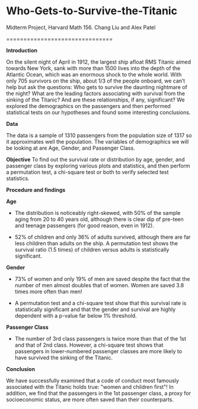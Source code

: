 Who-Gets-to-Survive-the-Titanic
===============================

Midterm Project, Harvard Math 156. Chang Liu and Alex Patel


===============================

**Introduction**

On the silent night of April in 1912, the largest ship afloat RMS Titanic aimed towards New York, sank with more than 1500 lives into the depth of the Atlantic Ocean, which was an enormous shock to the whole world. With only 705 survivors on the ship, about 1/3 of the people onboard, we can’t help but ask the questions: Who gets to survive the daunting nightmare of the night? What are the leading factors associating with survival from the sinking of the Titanic? And are these relationships, if any, significant? We explored the demographics on the passengers and then performed statistical tests on our hypotheses and found some interesting conclusions. 


**Data**

The data is a sample of 1310 passengers from the population size of 1317 so it approximates well the population. The variables of demographics we will be looking at are Age, Gender, and Passenger Class.


**Objective** 
To find out the survival rate or distribution by age, gender, and passenger class by exploring various plots and statistics, and then perform a permutation test, a chi-square test or both to verify selected test statistics.


**Procedure and findings**

**Age**

* The distribution is noticeably right-skewed, with 50% of the sample aging from 20 to 40 years old, although there is clear dip of pre-teen and teenage passengers (for good reason, even in 1912).

* 52% of children and only 36% of adults survived, although there are far less children than adults on the ship. A permutation test shows the survival ratio (1.5 times) of children versus adults is statistically significant.

**Gender**

* 73% of women and only 19% of men are saved despite the fact that the number of men almost doubles that of women. Women are saved 3.8 times more often than men! 

* A permutation test and a chi-square test show that this survival rate is statistically significant and that the gender and survival are highly dependent with a p-value far below 1% threshold.  

**Passenger Class**

* The number of 3rd class passengers is twice more than that of the 1st and that of 2nd class. However, a chi-square test shows that passengers in lower-numbered passenger classes are more likely to have survived the sinking of the Titanic.


**Conclusion**

We have successfully examined that a code of conduct most famously associated with the Titanic holds true: "women and children first"! In addition, we find that the passengers in the 1st passenger class, a proxy for socioeconomic status, are more often saved than their counterparts.

